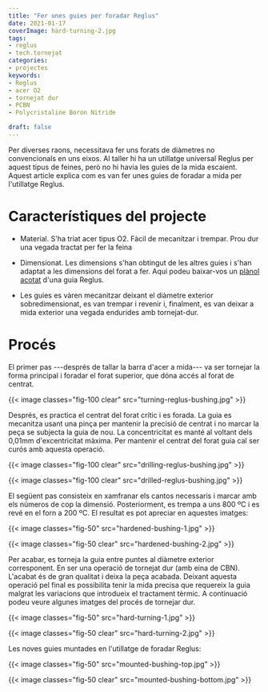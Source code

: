 ```yaml
---
title: "Fer unes guies per foradar Reglus"
date: 2021-01-17
coverImage: hard-turning-2.jpg
tags:
- reglus
- tech.tornejat
categories:
- projectes
keywords:
- Reglus
- acer O2
- tornejat dur
- PCBN
- Polycristaline Boron Nitride

draft: false
---
```


Per diverses raons, necessitava fer uns forats de diàmetres no
convencionals en uns eixos. Al taller hi ha un utillatge universal
Reglus per aquest tipus de feines, però no hi havia les guies de la
mida escaient. Aquest article explica com es van fer unes guies de
foradar a mida per l'utillatge Reglus.

<!--more-->

# Característiques del projecte

* Material. S'ha triat acer tipus O2. Fàcil de mecanitzar i
  trempar. Prou dur una vegada tractat per fer la feina

* Dimensionat. Les dimensions s'han obtingut de les altres guies i
  s'han adaptat a les dimensions del forat a fer. Aquí podeu
  baixar-vos un [plànol acotat](dolla-reglus.pdf) d'una guia
  Reglus.

* Les guies es vàren mecanitzar deixant el diàmetre exterior
  sobredimensionat, es van trempar i revenir i, finalment, es van
  deixar a mida exterior una vegada endurides amb tornejat-dur.

# Procés

El primer pas ---després de tallar la barra d'acer a mida--- va ser
tornejar la forma principal i foradar el forat superior, que dóna
accés al forat de centrat.

{{< image classes="fig-100 clear"
          src="turning-reglus-bushing.jpg" >}}

Després, es practica el centrat del forat crític i es forada. La guia
es mecanitza usant una pinça per mantenir la precisió de centrat i no
marcar la peça se subjecta la guia de nou. La concentricitat es manté
al voltant dels 0,01mm d'excentricitat màxima. Per mantenir el centrat
del forat guia cal ser curós amb aquesta operació.

{{< image classes="fig-100 clear"
          src="drilling-reglus-bushing.jpg" >}}

{{< image classes="fig-100 clear"
          src="drilled-reglus-bushing.jpg" >}}

El següent pas consisteix en xamfranar els cantos necessaris i marcar
amb els números de cop la dimensió. Posteriorment, es trempa a uns 800
ºC i es revé en el forn a 200 ºC. El resultat es pot apreciar en
aquestes imatges:

{{< image classes="fig-50"
          src="hardened-bushing-1.jpg" >}}

{{< image classes="fig-50 clear"
          src="hardened-bushing-2.jpg" >}}

Per acabar, es torneja la guia entre puntes al diàmetre exterior
corresponent. En ser una operació de tornejat dur (amb eina de
CBN). L'acabat és de gran qualitat i deixa la peça acabada.  Deixant
aquesta operació pel final es possibilita tenir la mida precisa que
requereix la guia malgrat les variacions que introdueix el tractament
tèrmic. A continuació podeu veure algunes imatges del procés de
tornejar dur.

{{< image classes="fig-50"
          src="hard-turning-1.jpg" >}}

{{< image classes="fig-50 clear"
          src="hard-turning-2.jpg" >}}

Les noves guies muntades en l'utillatge de foradar Reglus:

{{< image classes="fig-50"
          src="mounted-bushing-top.jpg" >}}

{{< image classes="fig-50 clear"
          src="mounted-bushing-bottom.jpg" >}}

